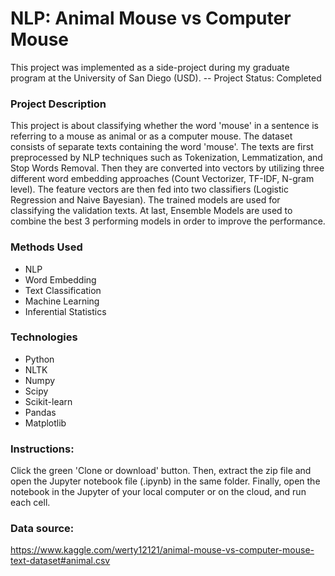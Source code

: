 # NLP: Animal Mouse vs Computer Mouse
This project was implemented as a side-project during my graduate program at the University of San Diego (USD). 
-- Project Status: Completed

### Project Description
This project is about classifying whether the word 'mouse' in a sentence is referring to a mouse as animal or as a computer mouse. The dataset consists of separate texts containing the word 'mouse'. The texts are first preprocessed by NLP techniques such as Tokenization, Lemmatization, and Stop Words Removal. Then they are converted into vectors by utilizing three different word embedding approaches (Count Vectorizer, TF-IDF, N-gram level). The feature vectors are then fed into two classifiers (Logistic Regression and Naive Bayesian). The trained models are used for classifying the validation texts. At last, Ensemble Models are used to combine the best 3 performing models in order to improve the performance.

### Methods Used
* NLP<br>
* Word Embedding<br>
* Text Classification<br>
* Machine Learning<br>
* Inferential Statistics<br>

### Technologies
* Python
* NLTK
* Numpy
* Scipy
* Scikit-learn
* Pandas
* Matplotlib

### Instructions:
Click the green 'Clone or download' button. Then, extract the zip file and open the Jupyter notebook file (.ipynb) in the same folder. Finally, open the notebook in the Jupyter of your local computer or on the cloud, and run each cell.

### Data source:
https://www.kaggle.com/werty12121/animal-mouse-vs-computer-mouse-text-dataset#animal.csv

